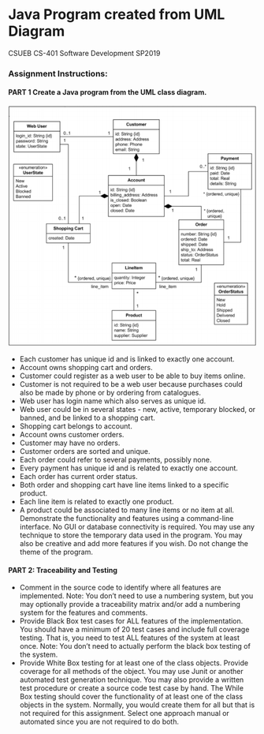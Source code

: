 # Java Program created from UML Diagram
CSUEB CS-401 Software Development SP2019

### Assignment Instructions:
#### PART 1 Create a Java program from the UML class diagram.

![GitHub Project Screenshot](screenshots/uml.png)

- Each customer has unique id and is linked to exactly one account.
- Account owns shopping cart and orders.
- Customer could register as a web user to be able to buy items online.
- Customer is not required to be a web user because purchases could also be made by
phone or by ordering from catalogues.
- Web user has login name which also serves as unique id.
- Web user could be in several states - new, active, temporary blocked, or banned, and be
linked to a shopping cart.
- Shopping cart belongs to account.
- Account owns customer orders.
- Customer may have no orders.
- Customer orders are sorted and unique.
- Each order could refer to several payments, possibly none.
- Every payment has unique id and is related to exactly one account.
- Each order has current order status.
- Both order and shopping cart have line items linked to a specific product.
- Each line item is related to exactly one product.
- A product could be associated to many line items or no item at all.
Demonstrate the functionality and features using a command-line interface. No GUI or
database connectivity is required. You may use any technique to store the temporary data used
in the program. You may also be creative and add more features if you wish. Do not change the
theme of the program.

#### PART 2: Traceability and Testing
- Comment in the source code to identify where all features are implemented. Note: You
don’t need to use a numbering system, but you may optionally provide a traceability
matrix and/or add a numbering system for the features and comments.
- Provide Black Box test cases for ALL features of the implementation. You should have a
minimum of 20 test cases and include full coverage testing. That is, you need to test ALL
features of the system at least once. Note: You don’t need to actually perform the black
box testing of the system.
- Provide White Box testing for at least one of the class objects. Provide coverage for all
methods of the object. You may use Junit or another automated test generation
technique. You may also provide a written test procedure or create a source code test
case by hand. The While Box testing should cover the functionality of at least one of the
class objects in the system. Normally, you would create them for all but that is not
required for this assignment. Select one approach manual or automated since you are
not required to do both.
